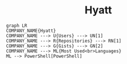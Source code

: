 <h1 align="center">Hyatt</h1>

```mermaid
graph LR
COMPANY_NAME{Hyatt}
COMPANY_NAME ---> U{Users} ---> UN[1]
COMPANY_NAME ---> R{Repositories} ---> RN[1]
COMPANY_NAME ---> G{Gists} ---> GN[2]
COMPANY_NAME ---> ML{Most Used<br>Languages}
ML --> PowerShell[PowerShell]
```
